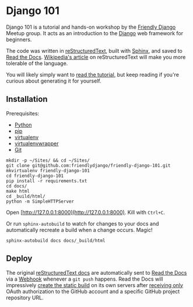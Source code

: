 # Django 101

Django 101 is a tutorial and hands-on workshop by the [Friendly Django](https://friendlydjango.org/) Meetup group. It acts as an introduction to the [Django](https://www.djangoproject.com/) web framework for beginners.

The code was written in [reStructuredText](http://docutils.sourceforge.net/rst.html), built with [Sphinx](http://sphinx-doc.org/), and saved to [Read the Docs](https://readthedocs.org/). [Wikipedia's article](https://en.wikipedia.org/wiki/ReStructuredText) on reStructuredText will make you more tolerable of the language.

You will likely simply want to [read the tutorial](https://friendly-django-101.readthedocs.org/), but keep reading if you're curious about generating it for yourself.

## Installation

Prerequisites:

- [Python](https://www.python.org/)
- [pip](https://pip.pypa.io/)
- [virtualenv](http://virtualenv.readthedocs.org/)
- [virtualenvwrapper](http://virtualenvwrapper.readthedocs.org/)
- [Git](http://git-scm.com/)

```
mkdir -p ~/Sites/ && cd ~/Sites/
git clone git@github.com:friendlydjango/friendly-django-101.git
mkvirtualenv friendly-django-101
cd friendly-django-101
pip install -r requirements.txt
cd docs/
make html
cd _build/html/
python -m SimpleHTTPServer
```

Open [http://127.0.0.1:8000](http://127.0.0.1:8000). Kill with `Ctrl+C`.

Or run `sphinx-autobuild` to watch for changes to your docs and automatically recreate a build when a change occurs. Magic!

```
sphinx-autobuild docs docs/_build/html
```

## Deploy

The original [reStructuredText docs](http://read-the-docs.readthedocs.org/en/latest/getting_started.html#in-rst) are automatically sent to [Read the Docs](http://read-the-docs.readthedocs.org/) via a [Webhook](http://read-the-docs.readthedocs.org/en/latest/webhooks.html) whenever a `git push` happens. Read the Docs will impressively [create the static build](http://read-the-docs.readthedocs.org/en/latest/builds.html) on its own servers after [receiving only](http://read-the-docs.readthedocs.org/en/latest/getting_started.html#import-your-docs) OAuth authorization to the GitHub account and a specific GitHub project repository URL.
